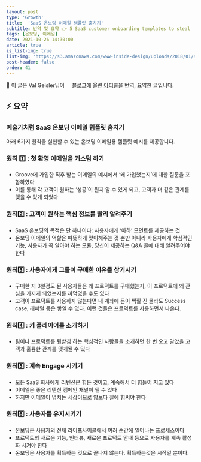 ```yaml
---
layout: post
type: 'Growth'
title:  'SaaS 온보딩 이메일 템플릿 훔치기'
subtitle: 번역 및 요약 👉 5 SaaS customer onboarding templates to steal
tags: [온보딩, 이메일]
date: 2021-10-26 14:30:00
article: true
is_list-img: true
list-img: 'https://s3.amazonaws.com/www-inside-design/uploads/2018/01/saas-onboarding-square.jpg'
post-header: false
order: 41
---
```


<p class="text-gray">
 🔗 이 글은 Val Geisler님이 <a href='https://www.invisionapp.com/inside-design/' target='blank' rel='nofollow' id='outlink1' onclick='clickedOutlink(outlink1)'><img src='https://www.google.com/s2/favicons?sz=64&domain=https://www.invisionapp.com' style='display:inline; height: 1em; position: relative; bottom: -2px; margin-right: 2px;'>블로그</a>에 올린 <a href='https://www.invisionapp.com/inside-design/saas-customer-onboarding-templates/' target='blank' rel='nofollow' id='outlink2' onclick='clickedOutlink(outlink2)'>아티클</a>을 번역, 요약한 글입니다.
</p>

## ⚡️ 요약

### 예술가처럼 SaaS 온보딩 이메일 템플릿 훔치기

아래 6가지 원칙을 실현할 수 있는 온보딩 이메일용 템플릿 예시를 제공합니다.

### 원칙 1️⃣ : 첫 환영 이메일을 커스텀 하기
* Groove에 가입한 직후 받는 이메일의 예시에서 ‘왜 가입했는지’에 대한 질문을 포함하였다
* 이를 통해 각 고객이 원하는 ‘성공’이 뭔지 알 수 있게 되고, 고객과 더 깊은 관계를 맺을 수 있게 되었다

### 원칙2️⃣  : 고객이 원하는 핵심 정보를 빨리 알려주기
* SaaS 온보딩의 목적은 단 하나이다: 사용자에게 ‘아하’ 모먼트를 제공하는 것
* 온보딩 이메일의 역할은 따뜻하게 맞이해주는 것 뿐만 아니라 사용자에게 햑심적인 기능, 사용자가 꼭 알아야 하는 모듈, 당신이 제공하는 Q&A 콜에 대해 알려주어야 한다

### 원칙3️⃣  : 사용자에게 그들이 구매한 이유를 상기시키
* 구매한 지 3일정도 된 사용자들은 왜 프로덕트를 구매했는지, 이 프로덕트에 왜 관심을 가지게 되었는지를 까먹었을 수도 있다
* 고객이 프로덕트를 사용하지 않는다면 내 계좌에 돈이 찍힐 진 몰라도 Success case, 래퍼럴 등은 쌓일 수 없다. 이런 것들은 프로덕트를 사용하면서 나온다.

### 원칙4️⃣  : 키 플레이어를 소개하기
* 팀이나 프로덕트를 뒷받침 하는 핵심적인 사람들을 소개하면 한 번 오고 말았을 고객과 훌륭한 관계를 맺게될 수 있다

### 원칙5️⃣  : 계속 Engage 시키기
* 모든 SaaS 회사에게 리텐션은 힘든 것이고, 계속해서 더 힘들어 지고 있다
* 이메일은 좋은 리텐션 캠페인 채널이 될 수 있다
* 하지만 이메일이 넘치는 세상이므로 양보다 질에 힘써야 한다

### 원칙6️⃣  : 사용자를 유지시키기
* 온보딩은 사용자의 전체 라이프사이클에서 여러 순간에 일어나는 프로세스이다
* 프로덕트의 새로운 기능, 인터뷰, 새로운 프로덕트 안내 등으로 사용자를 계속 활성화 시켜야 한다
* 온보딩은 사용자를 획득하는 것으로 끝나지 않는다. 획득하는것은 시작일 뿐이다.